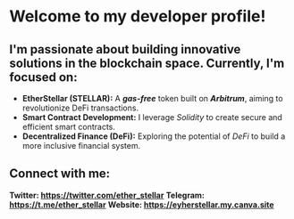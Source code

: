 # Welcome to my developer profile!

## I'm passionate about building innovative solutions in the blockchain space. Currently, I'm focused on:

* **EtherStellar (STELLAR):** A ***gas-free*** token built on ***Arbitrum***, aiming to revolutionize DeFi transactions.
* **Smart Contract Development:** I leverage *Solidity* to create secure and efficient smart contracts.
* **Decentralized Finance (DeFi):** Exploring the potential of *DeFi* to build a more inclusive financial system.

## Connect with me:

**Twitter: https://twitter.com/ether_stellar**
**Telegram: https://t.me/ether_stellar**
**Website: https://eyherstellar.my.canva.site**
